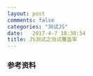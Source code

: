 ```yaml
---
layout: post
comments: false
categories: "测试JS"
date:   2017-4-7 18:30:54
title: JS测试之测试覆盖率
---
```


<div id="toc"></div>

### 参考资料



<script type="text/javascript">
$(document).ready(function() {
    $('#toc').toc({ listType: 'ul', title: "<i>目录</i>" });
});
</script>
